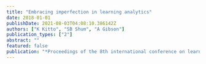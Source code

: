 ```yaml
---
title: "Embracing imperfection in learning analytics"
date: 2018-01-01
publishDate: 2021-08-03T04:08:10.386142Z
authors: ["K Kitto", "SB Shum", "A Gibson"]
publication_types: ["2"]
abstract: ""
featured: false
publication: "*Proceedings of the 8th international conference on learning analytics and …*"
---
```


